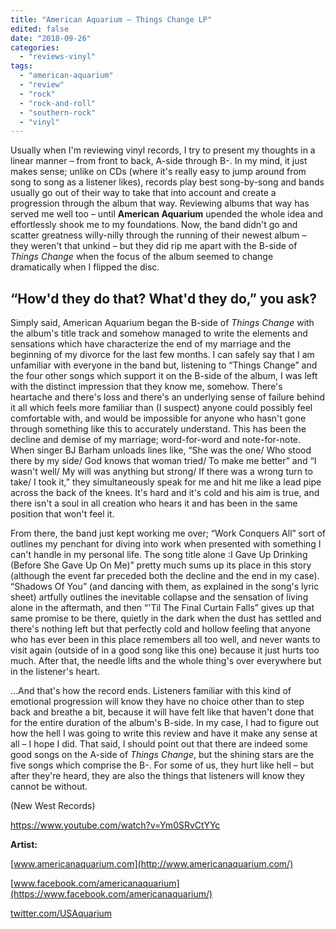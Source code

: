 ```yaml
---
title: "American Aquarium – Things Change LP"
edited: false
date: "2018-09-26"
categories:
  - "reviews-vinyl"
tags:
  - "american-aquarium"
  - "review"
  - "rock"
  - "rock-and-roll"
  - "southern-rock"
  - "vinyl"
---
```


Usually when I'm reviewing vinyl records, I try to present my thoughts in a linear manner – from front to back, A-side through B-. In my mind, it just makes sense; unlike on CDs (where it's really easy to jump around from song to song as a listener likes), records play best song-by-song and bands usually go out of their way to take that into account and create a progression through the album that way. Reviewing albums that way has served me well too – until **American Aquarium** upended the whole idea and effortlessly shook me to my foundations. Now, the band didn't go and scatter greatness willy-nilly through the running of their newest album – they weren't that unkind – but they did rip me apart with the B-side of _Things Change_ when the focus of the album seemed to change dramatically when I flipped the disc.

## “How'd they do that? What'd they do,” you ask?

Simply said, American Aquarium began the B-side of _Things Change_ with the album's title track and somehow managed to write the elements and sensations which have characterize the end of my marriage and the beginning of my divorce for the last few months. I can safely say that I am unfamiliar with everyone in the band but, listening to “Things Change” and the four other songs which support it on the B-side of the album, I was left with the distinct impression that they know me, somehow. There's heartache and there's loss and there's an underlying sense of failure behind it all which feels more familiar than (I suspect) anyone could possibly feel comfortable with, and would be impossible for anyone who hasn't gone through something like this to accurately understand. This has been the decline and demise of my marriage; word-for-word and note-for-note. When singer BJ Barham unloads lines like, “She was the one/ Who stood there by my side/ God knows that woman tried/ To make me better” and “I wasn't well/ My will was anything but strong/ If there was a wrong turn to take/ I took it,” they simultaneously speak for me and hit me like a lead pipe across the back of the knees. It's hard and it's cold and his aim is true, and there isn't a soul in all creation who hears it and has been in the same position that won't feel it.

From there, the band just kept working me over; “Work Conquers All” sort of outlines my penchant for diving into work when presented with something I can't handle in my personal life. The song title alone :I Gave Up Drinking (Before She Gave Up On Me)” pretty much sums up its place in this story (although the event far preceded both the decline and the end in my case). “Shadows Of You” (and dancing with them, as explained in the song's lyric sheet) artfully outlines the inevitable collapse and the sensation of living alone in the aftermath, and then “'Til The Final Curtain Falls” gives up that same promise to be there, quietly in the dark when the dust has settled and there's nothing left but that perfectly cold and hollow feeling that anyone who has ever been in this place remembers all too well, and never wants to visit again (outside of in a good song like this one) because it just hurts too much. After that, the needle lifts and the whole thing's over everywhere but in the listener's heart.

...And that's how the record ends. Listeners familiar with this kind of emotional progression will know they have no choice other than to step back and breathe a bit, because it will have felt like that haven't done that for the entire duration of the album's B-side. In my case, I had to figure out how the hell I was going to write this review and have it make any sense at all – I hope I did. That said, I should point out that there are indeed some good songs on the A-side of _Things Change_, but the shining stars are the five songs which comprise the B-. For some of us, they hurt like hell – but after they're heard, they are also the things that listeners will know they cannot be without.

(New West Records)

https://www.youtube.com/watch?v=Ym0SRvCtYYc

**Artist:**

[www.americanaquarium.com](http://www.americanaquarium.com/)

[www.facebook.com/americanaquarium](https://www.facebook.com/americanaquarium/)

[twitter.com/USAquarium](https://twitter.com/USAquarium?ref_src=twsrc%5Egoogle%7Ctwcamp%5Eserp%7Ctwgr%5Eauthor)
